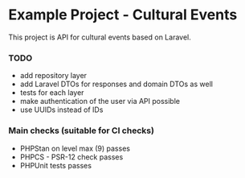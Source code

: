# Example Project - Cultural Events

This project is API for cultural events based on Laravel.

### TODO
- add repository layer
- add Laravel DTOs for responses and domain DTOs as well
- tests for each layer
- make authentication of the user via API possible
- use UUIDs instead of IDs

### Main checks (suitable for CI checks)
- PHPStan on level max (9) passes
- PHPCS - PSR-12 check passes
- PHPUnit tests passes
